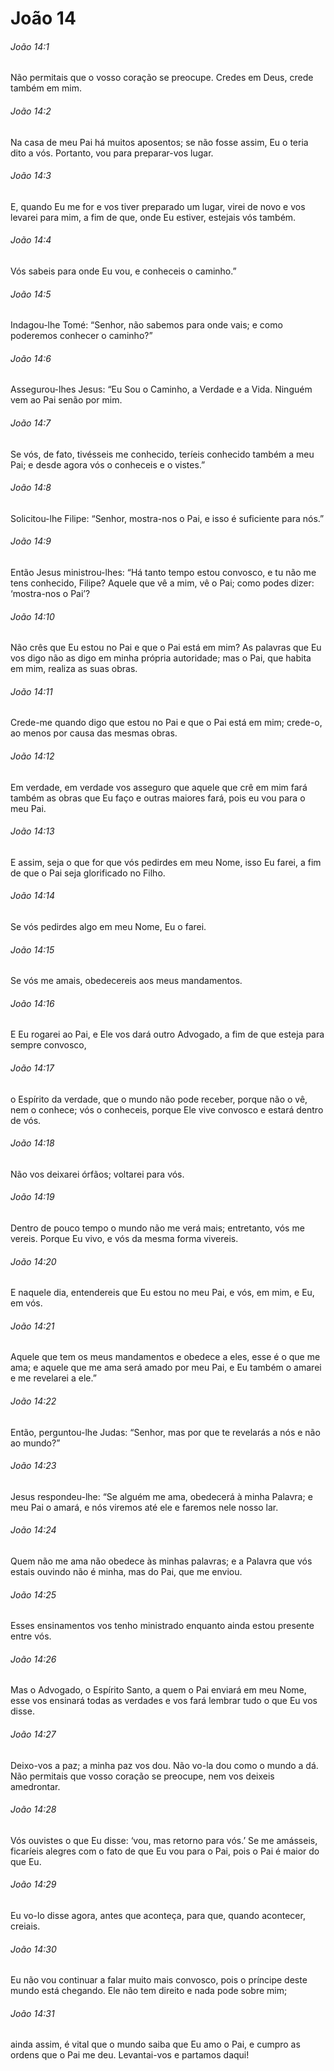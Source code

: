 # João 14

###### João 14:1

Não permitais que o vosso coração se preocupe. Credes em Deus, crede também em mim.

###### João 14:2

Na casa de meu Pai há muitos aposentos; se não fosse assim, Eu o teria dito a vós. Portanto, vou para preparar-vos lugar.

###### João 14:3

E, quando Eu me for e vos tiver preparado um lugar, virei de novo e vos levarei para mim, a fim de que, onde Eu estiver, estejais vós também.

###### João 14:4

Vós sabeis para onde Eu vou, e conheceis o caminho.”

###### João 14:5

Indagou-lhe Tomé: “Senhor, não sabemos para onde vais; e como poderemos conhecer o caminho?”

###### João 14:6

Assegurou-lhes Jesus: “Eu Sou o Caminho, a Verdade e a Vida. Ninguém vem ao Pai senão por mim.

###### João 14:7

Se vós, de fato, tivésseis me conhecido, teríeis conhecido também a meu Pai; e desde agora vós o conheceis e o vistes.”

###### João 14:8

Solicitou-lhe Filipe: “Senhor, mostra-nos o Pai, e isso é suficiente para nós.”

###### João 14:9

Então Jesus ministrou-lhes: “Há tanto tempo estou convosco, e tu não me tens conhecido, Filipe? Aquele que vê a mim, vê o Pai; como podes dizer: ‘mostra-nos o Pai’?

###### João 14:10

Não crês que Eu estou no Pai e que o Pai está em mim? As palavras que Eu vos digo não as digo em minha própria autoridade; mas o Pai, que habita em mim, realiza as suas obras.

###### João 14:11

Crede-me quando digo que estou no Pai e que o Pai está em mim; crede-o, ao menos por causa das mesmas obras.

###### João 14:12

Em verdade, em verdade vos asseguro que aquele que crê em mim fará também as obras que Eu faço e outras maiores fará, pois eu vou para o meu Pai.

###### João 14:13

E assim, seja o que for que vós pedirdes em meu Nome, isso Eu farei, a fim de que o Pai seja glorificado no Filho.

###### João 14:14

Se vós pedirdes algo em meu Nome, Eu o farei.

###### João 14:15

Se vós me amais, obedecereis aos meus mandamentos.

###### João 14:16

E Eu rogarei ao Pai, e Ele vos dará outro Advogado, a fim de que esteja para sempre convosco,

###### João 14:17

o Espírito da verdade, que o mundo não pode receber, porque não o vê, nem o conhece; vós o conheceis, porque Ele vive convosco e estará dentro de vós.

###### João 14:18

Não vos deixarei órfãos; voltarei para vós.

###### João 14:19

Dentro de pouco tempo o mundo não me verá mais; entretanto, vós me vereis. Porque Eu vivo, e vós da mesma forma vivereis.

###### João 14:20

E naquele dia, entendereis que Eu estou no meu Pai, e vós, em mim, e Eu, em vós.

###### João 14:21

Aquele que tem os meus mandamentos e obedece a eles, esse é o que me ama; e aquele que me ama será amado por meu Pai, e Eu também o amarei e me revelarei a ele.”

###### João 14:22

Então, perguntou-lhe Judas: “Senhor, mas por que te revelarás a nós e não ao mundo?”

###### João 14:23

Jesus respondeu-lhe: “Se alguém me ama, obedecerá à minha Palavra; e meu Pai o amará, e nós viremos até ele e faremos nele nosso lar.

###### João 14:24

Quem não me ama não obedece às minhas palavras; e a Palavra que vós estais ouvindo não é minha, mas do Pai, que me enviou.

###### João 14:25

Esses ensinamentos vos tenho ministrado enquanto ainda estou presente entre vós.

###### João 14:26

Mas o Advogado, o Espírito Santo, a quem o Pai enviará em meu Nome, esse vos ensinará todas as verdades e vos fará lembrar tudo o que Eu vos disse.

###### João 14:27

Deixo-vos a paz; a minha paz vos dou. Não vo-la dou como o mundo a dá. Não permitais que vosso coração se preocupe, nem vos deixeis amedrontar.

###### João 14:28

Vós ouvistes o que Eu disse: ‘vou, mas retorno para vós.’ Se me amásseis, ficaríeis alegres com o fato de que Eu vou para o Pai, pois o Pai é maior do que Eu.

###### João 14:29

Eu vo-lo disse agora, antes que aconteça, para que, quando acontecer, creiais.

###### João 14:30

Eu não vou continuar a falar muito mais convosco, pois o príncipe deste mundo está chegando. Ele não tem direito e nada pode sobre mim;

###### João 14:31

ainda assim, é vital que o mundo saiba que Eu amo o Pai, e cumpro as ordens que o Pai me deu. Levantai-vos e partamos daqui!

